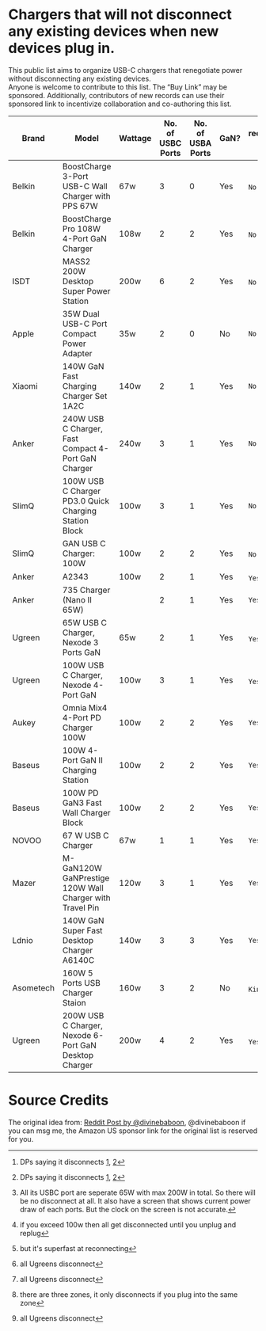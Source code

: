 # Chargers that will not disconnect any existing devices when new devices plug in.
This public list aims to organize USB-C chargers that renegotiate power without disconnecting any existing devices.  
Anyone is welcome to contribute to this list. The “Buy Link” may be sponsored. Additionally, contributors of new records can use their sponsored link to incentivize collaboration and co-authoring this list.

| Brand | Model | Wattage | No. of USBC Ports | No. of USBA Ports | GaN? | Do it reconnect? (No is Good) | Price | Buy |
| --- | --- | --- | --- | --- | --- | --- | --- | --- |
| Belkin | BoostCharge 3-Port USB-C Wall Charger with PPS 67W | 67w | 3 | 0 | Yes | `No` [^Belkin] | $40 | [Amazon UK](https://amzn.to/4jDgqLl) |
| Belkin | BoostCharge Pro 108W 4-Port GaN Charger | 108w | 2 | 2 | Yes | `No` [^Belkin] | $60 | [Amazon UK](https://amzn.to/3EHj5o4) |
| ISDT | MASS2 200W Desktop Super Power Station | 200w | 6 | 2 | Yes | `No` [^ISDT] | £67 | [Amazon UK](https://amzn.to/3YT9K3l) |
| Apple | 35W Dual USB-C Port Compact Power Adapter | 35w | 2 | 0 | No | `No` | $59 |  |
| Xiaomi | 140W GaN Fast Charging Charger Set 1A2C | 140w | 2 | 1 | Yes | `No` | $76 |  |
| Anker | 240W USB C Charger, Fast Compact 4-Port GaN Charger | 240w | 3 | 1 | Yes | `No` | $130 | [Amazon UK](https://amzn.to/4lQIfRW) |
| SlimQ | 100W USB C Charger PD3.0 Quick Charging Station Block | 100w | 3 | 1 | Yes | `No` | $43 |  |
| SlimQ | GAN USB C Charger: 100W | 100w | 2 | 2 | Yes | `No` [^SlimQ]  | $43 |  |
| Anker | A2343 | 100w | 2 | 1 | Yes | `Yes`[^Anker2]  | $85 |  |
| Anker | 735 Charger (Nano II 65W) |  | 2 | 1 | Yes | `Yes` | $32 | [Amazon UK]() |
| Ugreen | 65W USB C Charger, Nexode 3 Ports GaN | 65w | 2 | 1 | Yes | `Yes` [^Ugreen]  | $30 | [Amazon UK](https://amzn.to/3EH7B3S) |
| Ugreen | 100W USB C Charger, Nexode 4-Port GaN | 100w | 3 | 1 | Yes | `Yes` [^Ugreen] | $46 | [Amazon UK](https://amzn.to/4lUmbpC) |
| Aukey | Omnia Mix4 4-Port PD Charger 100W | 100w | 2 | 2 | Yes | `Yes` | $59 |  |
| Baseus | 100W 4-Port GaN II Charging Station | 100w | 2 | 2 | Yes | `Yes` | $60 |  |
| Baseus | 100W PD GaN3 Fast Wall Charger Block | 100w | 2 | 2 | Yes | `Yes` | $48 |  |
| NOVOO | 67 W USB C Charger | 67w | 1 | 1 | Yes | `Yes` |  |  |
| Mazer | M-GaN120W GaNPrestige 120W Wall Charger with Travel Pin | 120w | 3 | 1 | Yes | `Yes` |  |  |
| Ldnio | 140W GaN Super Fast Desktop Charger A6140C | 140w | 3 | 3 | Yes | `Yes` |  |  |
| Asometech | 160W 5 Ports USB Charger Staion | 160w | 3 | 2 | No | `Kinda`[^Asometech]  | $27 |  |
| Ugreen | 200W USB C Charger, Nexode 6-Port GaN Desktop Charger | 200w | 4 | 2 | Yes | `Yes` [^Ugreen] | $140 |  |

[^Belkin]:  DPs saying it disconnects [1](https://old.reddit.com/r/UsbCHardware/comments/r9r1nf/normal_for_usb_c_multiport_chargers_to/iflcr3n/), [2](https://www.youtube.com/watch?v=ypPZszqLxts)
[^SlimQ]:  if you exceed 100w then all get disconnected until you unplug and replug
[^ISDT]: All its USBC port are seperate 65W with max 200W in total. So there will be no disconnect at all. It also have a screen that shows current power draw of each ports. But the clock on the screen is not accurate.
[^Ugreen]: all Ugreens disconnect
[^Anker2]: but it's superfast at reconnecting
[^Asometech]: there are three zones, it only disconnects if you plug into the same zone

# Source Credits
The original idea from: [Reddit Post by @divinebaboon](https://www.reddit.com/r/UsbCHardware/comments/1c0ljdm/datapoints_welcome_list_of_usbc_gan_chargers_that/), @divinebaboon if you can msg me, the Amazon US sponsor link for the original list is reserved for you.
